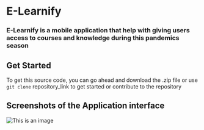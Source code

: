 # E-Learnify

### E-Learnify is a mobile application that help with giving users access to courses and knowledge during this pandemics season

## Get Started

To get this source code, you can go ahead and download the .zip file or use `git clone` repository_link to get started or contribute to the repository

## Screenshots of the Application interface

![This is an image](https://github.com/danosonuga/e-Learnigy/blob/master/Home%20Page.png)
